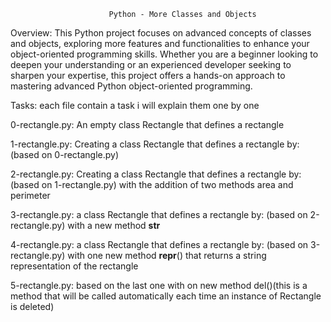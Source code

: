                           Python - More Classes and Objects

Overview:
This Python project focuses on advanced concepts of classes and objects, exploring more features and functionalities to enhance your object-oriented programming skills. Whether you are a beginner looking to deepen your understanding or an experienced developer seeking to sharpen your expertise, this project offers a hands-on approach to mastering advanced Python object-oriented programming.

Tasks: each file contain a task i will explain them one by one

0-rectangle.py:
An empty class Rectangle that defines a rectangle

1-rectangle.py:
Creating a class Rectangle that defines a rectangle by: (based on 0-rectangle.py)

2-rectangle.py:
Creating a class Rectangle that defines a rectangle by: (based on 1-rectangle.py) with the addition of two methods area and perimeter

3-rectangle.py:
a class Rectangle that defines a rectangle by: (based on 2-rectangle.py) with a new method __str__

4-rectangle.py:
a class Rectangle that defines a rectangle by: (based on 3-rectangle.py) with one new method __repr__() that returns a string representation of the rectangle

5-rectangle.py:
based on the last one with on new method del()(this is a method that will be called automatically each time an instance of Rectangle is deleted)
